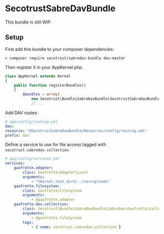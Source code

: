 # SecotrustSabreDavBundle #

This bundle is still WIP.

## Setup
First add this bundle to your composer dependencies:

`> composer require secotrust/sabredav-bundle dev-master`

Then register it in your AppKernel.php.

```php
class AppKernel extends Kernel
{
    public function registerBundles()
    {
        $bundles = array(
            new Secotrust\Bundle\SabreDavBundle\SecotrustSabreDavBundle(),
            // ...
```

Add DAV routes.

```yaml
# app/config/routing.yml
dav:
resource: "@SecotrustSabreDavBundle/Resources/config/routing.xml"
prefix: dav
```

Define a service to use for file access tagged with `secotrust.sabredav.collection`.

```yaml
# app/config/services.yml
services:
    gaufrette.adapter:
        class: Gaufrette\Adapter\Local
        arguments:
            - "%kernel.root_dir%/../var/uploads"
    gaufrette.filesystem:
        class: Gaufrette\Filesystem
        arguments:
            - @gaufrette.adapter
    gaufrette.dav.collection:
        class: Secotrust\Bundle\SabreDavBundle\SabreDav\Gaufrette\Collection
        arguments:
            - @gaufrette.filesystem
        tags:
            - { name: secotrust.sabredav.collection }
```